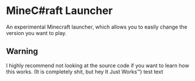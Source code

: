 # MineC#raft Launcher
An experimental Minecraft launcher, which allows you to easily change the version you want to play.
## Warning
I highly recommend not looking at the source code if you want to learn how this works. (It is completely shit, but hey It Just Works™)
test text
